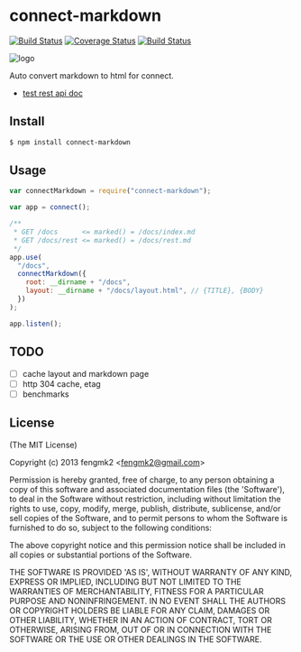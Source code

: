 # connect-markdown

[![Build Status](https://secure.travis-ci.org/fengmk2/connect-markdown.png)](http://travis-ci.org/fengmk2/connect-markdown) [![Coverage Status](https://coveralls.io/repos/fengmk2/connect-markdown/badge.png)](https://coveralls.io/r/fengmk2/connect-markdown) [![Build Status](https://drone.io/github.com/fengmk2/connect-markdown/status.png)](https://drone.io/github.com/fengmk2/connect-markdown/latest)

![logo](https://raw.github.com/fengmk2/connect-markdown/master/logo.png)

Auto convert markdown to html for connect.

- [test rest api doc](/docs/rest)

## Install

```bash
$ npm install connect-markdown
```

## Usage

```js
var connectMarkdown = require("connect-markdown");

var app = connect();

/**
 * GET /docs      <= marked() = /docs/index.md
 * GET /docs/rest <= marked() = /docs/rest.md
 */
app.use(
  "/docs",
  connectMarkdown({
    root: __dirname + "/docs",
    layout: __dirname + "/docs/layout.html", // {TITLE}, {BODY}
  })
);

app.listen();
```

## TODO

- [ ] cache layout and markdown page
- [ ] http 304 cache, etag
- [ ] benchmarks

## License

(The MIT License)

Copyright (c) 2013 fengmk2 &lt;fengmk2@gmail.com&gt;

Permission is hereby granted, free of charge, to any person obtaining
a copy of this software and associated documentation files (the
'Software'), to deal in the Software without restriction, including
without limitation the rights to use, copy, modify, merge, publish,
distribute, sublicense, and/or sell copies of the Software, and to
permit persons to whom the Software is furnished to do so, subject to
the following conditions:

The above copyright notice and this permission notice shall be
included in all copies or substantial portions of the Software.

THE SOFTWARE IS PROVIDED 'AS IS', WITHOUT WARRANTY OF ANY KIND,
EXPRESS OR IMPLIED, INCLUDING BUT NOT LIMITED TO THE WARRANTIES OF
MERCHANTABILITY, FITNESS FOR A PARTICULAR PURPOSE AND NONINFRINGEMENT.
IN NO EVENT SHALL THE AUTHORS OR COPYRIGHT HOLDERS BE LIABLE FOR ANY
CLAIM, DAMAGES OR OTHER LIABILITY, WHETHER IN AN ACTION OF CONTRACT,
TORT OR OTHERWISE, ARISING FROM, OUT OF OR IN CONNECTION WITH THE
SOFTWARE OR THE USE OR OTHER DEALINGS IN THE SOFTWARE.

